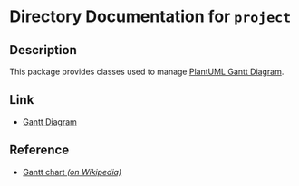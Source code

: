 # Directory Documentation for `project`

## Description
This package provides classes used to manage [PlantUML Gantt Diagram](https://plantuml.com/gantt-diagram).

## Link
- [Gantt Diagram](https://plantuml.com/gantt-diagram)

## Reference
- [Gantt chart _(on Wikipedia)_](https://en.wikipedia.org/wiki/Gantt_chart)
